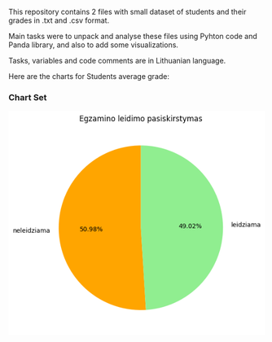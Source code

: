 This repository contains 2 files with small dataset of students and their grades in .txt and .csv format.

Main tasks were to unpack and analyse these files using Pyhton code and Panda library, and also to add some visualizations.

Tasks, variables and code comments are in Lithuanian language.

Here are the charts for Students average grade:
### Chart Set 
![Chart2](Chart2.jpg)
